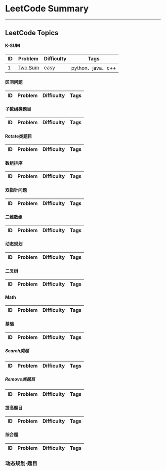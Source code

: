 # LeetCode Summary

------
## LeetCode Topics

#### K-SUM
| ID | Problem                                                         | Difficulty   | Tags              |
| ---- | ------------------------------------------------------------ | ------ | ----------------- |
| 1    | [Two   Sum    ](https://leetcode.com/problems/two-sum)       | easy   | python、java、c++ |


#### 区间问题
| ID | Problem                                                         | Difficulty   | Tags              |
| ---- | ------------------------------------------------------------ | ------ | ----------------- |

#### 子数组类题目
| ID | Problem                                                         | Difficulty   | Tags              |
| ---- | ------------------------------------------------------------ | ------ | ----------------- |

#### Rotate类题目 
| ID | Problem                                                         | Difficulty   | Tags              |
| ---- | ------------------------------------------------------------ | ------ | ----------------- |

#### 数组排序  
| ID | Problem                                                         | Difficulty   | Tags              |
| ---- | ------------------------------------------------------------ | ------ | ----------------- |

#### 双指针问题
| ID | Problem                                                         | Difficulty   | Tags              |
| ---- | ------------------------------------------------------------ | ------ | ----------------- |

#### 二维数组
| ID | Problem                                                         | Difficulty   | Tags              |
| ---- | ------------------------------------------------------------ | ------ | ----------------- |

#### 动态规划 
| ID | Problem                                                         | Difficulty   | Tags              |
| ---- | ------------------------------------------------------------ | ------ | ----------------- |

#### 二叉树
| ID | Problem                                                         | Difficulty   | Tags              |
| ---- | ------------------------------------------------------------ | ------ | ----------------- |


#### Math
| ID | Problem                                                         | Difficulty   | Tags              |
| ---- | ------------------------------------------------------------ | ------ | ----------------- |

#### 基础
| ID | Problem                                                         | Difficulty   | Tags              |
| ---- | ------------------------------------------------------------ | ------ | ----------------- |

##### Search类题
| ID | Problem                                                         | Difficulty   | Tags              |
| ---- | ------------------------------------------------------------ | ------ | ----------------- |

##### Remove类题目 
| ID | Problem                                                         | Difficulty   | Tags              |
| ---- | ------------------------------------------------------------ | ------ | ----------------- |

#### 提高题目
| ID | Problem                                                         | Difficulty   | Tags              |
| ---- | ------------------------------------------------------------ | ------ | ----------------- |

#### 综合题
| ID | Problem                                                         | Difficulty   | Tags              |
| ---- | ------------------------------------------------------------ | ------ | ----------------- |











### 动态规划·题目



